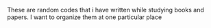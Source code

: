 These are random  codes that i have written while studying books and papers. I want to organize them at one particular place 
